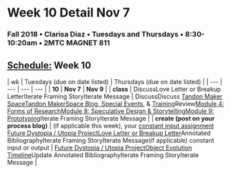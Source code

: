# Week 10 Detail Nov 7

### Fall 2018 • Clarisa Diaz • Tuesdays and Thursdays • 8:30-10:20am • 2MTC MAGNET 811

## [Schedule:](./) Week 10

| wk | Tuesdays \(due on date listed\) | Thursdays \(due on date listed\) |
| --- | --- | --- | --- |
| **10** | **Nov 7** | **Nov 9** |
| **class** | DiscussLove Letter or Breakup LetterIterate Framing StoryIterate Message |  DiscussDiscuss [Tandon Maker Space](http://engineering.nyu.edu/life/student-resources/makerspace)[Tandon MakerSpace Blog, Special Events](https://wp.nyu.edu/makerspace/), & [Training](https://wp.nyu.edu/makerspace/training-calendar)Review[Module 4: Forms of Research](http://teaching.polishedsolid.com/ip/mod4/content/index.html)[Module 8: Speculative Design & Storytelling](http://teaching.polishedsolid.com/ip/mod8/content/index.html)[Module 9: Prototyping](http://teaching.polishedsolid.com/ip/mod9/content/index.html)Iterate Framing StoryIterate Message |
| **create \(post on your process blog\)** |  \(if applicable this week\), your [constant input assignment](../assignments/constant-input-or-output.md)   [Future Dystopia / Utopia Project](../projects/future-dystopia-utopia-project.md)[Love Letter or Breakup Letter](week-10-detail-nov-7.md)Annotated BibliographyIterate Framing StoryIterate Message\(if applicable\) constant input or output | [Future Dystopia / Utopia Project](../projects/future-dystopia-utopia-project.md)[Object Evolution Timeline](../assignments/evolution-timeline.md)Update Annotated BibliographyIterate Framing StoryIterate Message |

